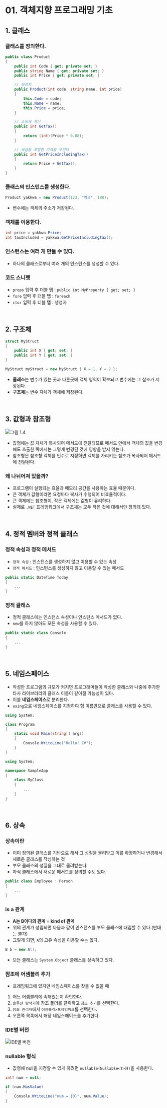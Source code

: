 # 01. 객체지향 프로그래밍 기초

## 1. 클래스
### 클래스를 정의한다.

```c#
public class Product 
{
    public int Code { get; private set; }
    public string Name { get; private set; }
    public int Price { get; private set; }

    // 생성자
    public Product(int code, string name, int price) 
    {
        this.Code = code;
        this.Name = name;
        this.Price = price;
    }

    // 소비세 계산
    public int GetTax() 
    {
        return (int)(Price * 0.08);
    }

    // 세금을 포함한 가격을 구한다
    public int GetPriceIncludingTax() 
    {
        return Price + GetTax();
    }
}
```

### 클래스의 인스턴스를 생성한다.

```c#
Product yakkwa = new Product(123, "약과", 180);
```

- 변수에는 객체의 주소가 저장된다.

### 객체를 이용한다.

```c#
int price = yakkwa.Price;
int taxIncluded = yakkwa.GetPriceIncludingTax();
```

### 인스턴스는 여러 개 만들 수 있다.

- 하나의 클래스로부터 여러 개의 인스턴스를 생성할 수 있다.

### 코드 스니펫
- `props` 입력 후 더블 탭 : `public int MyProperty { get; set; }`
- `fore` 입력 후 더블 탭 : `foreach`
- `ctor` 입력 후 더블 탭 : 생성자

</br>

## 2. 구조체

```c#
struct MyStruct 
{
    public int X { get; set; }
    public int Y { get; set; }
}

MyStruct myStruct = new MyStruct { X = 1, Y = 2 };
```

- **클래스**는 변수가 있는 곳과 다른곳에 객체 영역이 확보되고 변수에는 그 참조가 저장된다.
- **구조체**는 변수 자체가 객체에 저장된다.

</br>

## 3. 값형과 참조형

![그림 1.4](./images/image001.jpg)

- 값형에는 값 자체가 복사되어 메서드에 전달되므로 메서드 안에서 객체의 값을 변경해도 호출한 쪽에서는 그렇게 변경된 것에 영향을 받지 않는다.
- 참조형은 참조형 객체를 인수로 지정하면 객체를 가리키는 참조가 복사되어 메서드에 전달된다.

### 왜 나뉘어져 있을까?
- 프로그램이 실행되는 효율과 메모리 공간을 사용하는 효율 때문이다.
- 큰 객체가 값형이라면 요청마다 복사가 수행되어 비효율적이다.
- 큰 객체에는 참조형이, 작은 객체에는 값형이 유리하다.
- 실제로 `.NET` 프레임워크에서 구조체는 모두 작은 것에 대해서만 정의돼 있다.

</br>

## 4. 정적 멤버와 정적 클래스
### 정적 속성과 정적 메서드
- `정적 속성` : 인스턴스를 생성하지 않고 이용할 수 있는 속성
- `정적 메서드` : 인스턴스를 생성하지 않고 이용할 수 있는 메서드

```c#
public static DateTime Today 
{
    ...
}
```

### 정적 클래스
- 정적 클래스에는 인스턴스 속성이나 인스턴스 메서드가 없다.
- `new`를 하지 않아도 모든 속성을 사용할 수 있다.

```c#
public static class Console 
{
    ...
}
```

</br>

## 5. 네임스페이스
- 작성한 프로그램의 규모가 커지면 프로그래머들이 작성한 클래스와 나중에 추가한 타사 라이브러리의 클래스 이름이 같아질 가능성이 있다.
- 이를 **네임스페이스**로 분리한다.
- `using`으로 네임스페이스를 지정하여 형 이름만으로 클래스를 사용할 수 있다.

```c#
using System;

class Program 
{
    static void Main(string[] args) 
    {
        Console.WriteLine("Hello! C#");
    }
}
```

```c#
using System;

namespace SampleApp 
{
    class MyClass
    {
        ...
    }
}
```

</br>

## 6. 상속
### 상속이란
- 이미 정의된 클래스를 기반으로 해서 그 성질을 물려받고 이를 확장하거나 변경해서 새로운 클래스를 작성하는 것
- 부모 클래스의 성질을 그대로 물려받는다.
- 자식 클래스에서 새로운 메서드를 정의할 수도 있다.

```c#
public class Employee : Person
{
    ...
}
```

### is a 관계
- **A는 B이다의 관계** = **kind of 관계**
- 위의 관계가 성립되면 다음과 같이 인스턴스를 부모 클래스에 대입할 수 있다.(반대는 불가)
- 그렇게 되면, `A`의 고유 속성을 이용할 수는 없다.

```c#
B b = new A();
```

- 모든 클래스는 `System.Object` 클래스를 상속하고 있다.

### 참조에 어셈블리 추가
- 프레임워크에 있지만 네임스페이스를 찾을 수 없을 때
1. 어느 어셈블리에 속해있는지 확인한다.
2. `솔루션 탐색기`에 참조 폴더를 클릭하고 `참조 추가`를 선택한다.
3. `참조 관리자`에서 `어셈블리>프레임워크`를 선택한다.
4. 오른쪽 목록에서 해당 네임스페이스를 추가한다.

### IDE별 버전
![IDE별 버전](./images/image002.jpg)

### nullable 형식
- 값형에 null을 지정할 수 있게 하려면 `nullable(Nullable<T>형)`을 사용한다.

```c#
int? num = null;

if (num.HasValue)
{
    Console.WriteLine("num = {0}", num.Value);
}
```
